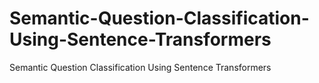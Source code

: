 # Semantic-Question-Classification-Using-Sentence-Transformers
Semantic Question Classification Using Sentence Transformers
